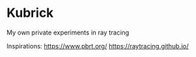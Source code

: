 # Kubrick
My own private experiments in ray tracing


Inspirations:
https://www.pbrt.org/
https://raytracing.github.io/
